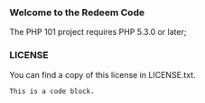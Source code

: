 ### Welcome to the Redeem Code

The PHP 101 project requires PHP 5.3.0 or later;

### LICENSE

You can find a copy of this license in LICENSE.txt.

<pre><code>This is a code block.
</code></pre>

